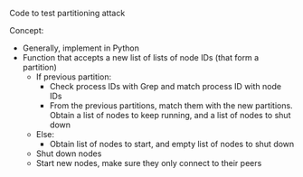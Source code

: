 Code to test partitioning attack

Concept:
* Generally, implement in Python
* Function that accepts a new list of lists of node IDs (that form a partition)
    * If previous partition:
        * Check process IDs with Grep and match process ID with node IDs
        * From the previous partitions, match them with the new partitions. Obtain a list of nodes to keep running, and a list of nodes to shut down
    * Else:
        * Obtain list of nodes to start, and empty list of nodes to shut down
    * Shut down nodes
    * Start new nodes, make sure they only connect to their peers 